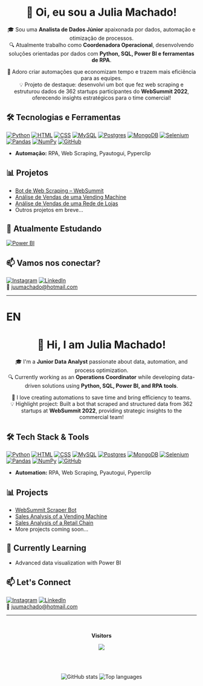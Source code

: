 <div align="center">
 <h1>👋 Oi, eu sou a Julia Machado!</h1>
  
  🎓 Sou uma **Analista de Dados Júnior** apaixonada por dados, automação e otimização de processos.  
  🔍 Atualmente trabalho como **Coordenadora Operacional**, desenvolvendo soluções orientadas por dados com **Python, SQL, Power BI e ferramentas de RPA**.
  
  🚀 Adoro criar automações que economizam tempo e trazem mais eficiência para as equipes.  
  💡 Projeto de destaque: desenvolvi um bot que fez web scraping e estruturou dados de 362 startups participantes do **WebSummit 2022**, oferecendo insights estratégicos para o time comercial!
</div>

## 🛠️ Tecnologias e Ferramentas
[![Python](https://img.shields.io/badge/Python-3776AB?logo=python&logoColor=fff)](#) 
[![HTML](https://img.shields.io/badge/HTML-%23E34F26.svg?logo=html5&logoColor=white)](#) 	[![CSS](https://img.shields.io/badge/CSS-1572B6?logo=css3&logoColor=fff)](#) [![MySQL](https://img.shields.io/badge/MySQL-4479A1?logo=mysql&logoColor=fff)](#) [![Postgres](https://img.shields.io/badge/Postgres-%23316192.svg?logo=postgresql&logoColor=white)](#) [![MongoDB](https://img.shields.io/badge/MongoDB-%234ea94b.svg?logo=mongodb&logoColor=white)](#) [![Selenium](https://img.shields.io/badge/Selenium-43B02A?logo=selenium&logoColor=fff)](#) [![Pandas](https://img.shields.io/badge/Pandas-150458?logo=pandas&logoColor=fff)](#) [![NumPy](https://img.shields.io/badge/NumPy-4DABCF?logo=numpy&logoColor=fff)](#) [![GitHub](https://img.shields.io/badge/GitHub-%23121011.svg?logo=github&logoColor=white)](#)
- **Automação:** RPA, Web Scraping, Pyautogui, Pyperclip  

## 📊 Projetos

- [Bot de Web Scraping – WebSummit](https://github.com/juliamachadoo/BotWebSummit)  
- [Análise de Vendas de uma Vending Machine](https://github.com/juliamachadoo/analise-dados-vending-machine)  
- [Análise de Vendas de uma Rede de Lojas](https://github.com/juliamachadoo/analise-dados-vendas-01)  
- Outros projetos em breve...

## 🌱 Atualmente Estudando

[![Power BI](https://custom-icon-badges.demolab.com/badge/Power%20BI-F1C912?logo=power-bi&logoColor=fff)](#) 

## 📫 Vamos nos conectar?
[![Instagram](https://img.shields.io/badge/Instagram-%23E4405F.svg?logo=Instagram&logoColor=white)](https://www.instagram.com/juliamachadoo)
[![LinkedIn](https://custom-icon-badges.demolab.com/badge/LinkedIn-0A66C2?logo=linkedin-white&logoColor=fff)]((https://www.linkedin.com/in/julia-machado-440393120))
<br>
📧 juumachado@hotmail.com  

-----

# EN
<div align="center">
  <h1>👋 Hi, I am Julia Machado!</h1>

🎓 I'm a **Junior Data Analyst** passionate about data, automation, and process optimization.  
🔍 Currently working as an **Operations Coordinator** while developing data-driven solutions using **Python, SQL, Power BI, and RPA tools**.

🚀 I love creating automations to save time and bring efficiency to teams.  
💡 Highlight project: Built a bot that scraped and structured data from 362 startups at **WebSummit 2022**, providing strategic insights to the commercial team!
</div>

## 🛠️ Tech Stack & Tools

[![Python](https://img.shields.io/badge/Python-3776AB?logo=python&logoColor=fff)](#) 
[![HTML](https://img.shields.io/badge/HTML-%23E34F26.svg?logo=html5&logoColor=white)](#) 	[![CSS](https://img.shields.io/badge/CSS-1572B6?logo=css3&logoColor=fff)](#) [![MySQL](https://img.shields.io/badge/MySQL-4479A1?logo=mysql&logoColor=fff)](#) [![Postgres](https://img.shields.io/badge/Postgres-%23316192.svg?logo=postgresql&logoColor=white)](#) [![MongoDB](https://img.shields.io/badge/MongoDB-%234ea94b.svg?logo=mongodb&logoColor=white)](#) [![Selenium](https://img.shields.io/badge/Selenium-43B02A?logo=selenium&logoColor=fff)](#) [![Pandas](https://img.shields.io/badge/Pandas-150458?logo=pandas&logoColor=fff)](#) [![NumPy](https://img.shields.io/badge/NumPy-4DABCF?logo=numpy&logoColor=fff)](#) [![GitHub](https://img.shields.io/badge/GitHub-%23121011.svg?logo=github&logoColor=white)](#)
- **Automation:** RPA, Web Scraping, Pyautogui, Pyperclip


## 📊 Projects

- [WebSummit Scraper Bot](https://github.com/juliamachadoo/BotWebSummit)  
- [Sales Analysis of a Vending Machine](https://github.com/juliamachadoo/analise-dados-vending-machine)  
- [Sales Analysis of a Retail Chain](https://github.com/juliamachadoo/analise-dados-vendas-01)  
- More projects coming soon...

## 🌱 Currently Learning

- Advanced data visualization with Power BI



## 📫 Let's Connect

[![Instagram](https://img.shields.io/badge/Instagram-%23E4405F.svg?logo=Instagram&logoColor=white)](https://www.instagram.com/juliamachadoo)
[![LinkedIn](https://custom-icon-badges.demolab.com/badge/LinkedIn-0A66C2?logo=linkedin-white&logoColor=fff)]((https://www.linkedin.com/in/julia-machado-440393120))
<br>
📧 juumachado@hotmail.com 

---

<!-- Optional -->
<!-- Contador de Visitantes -->
<div align="center">
  <br><p align="center"><b>Visitors</b></p>  
  <p align="center"><img align="center" src="https://profile-counter.glitch.me/{juliamachadoo}/count.svg" /></p> 
  <br>
</div>

<p align="center">
  <br>
  <img src="https://github-readme-stats.vercel.app/api?username=juliamachadoo&show_icons=true&theme=radical" alt="GitHub stats" />
  <img src="https://github-readme-stats.vercel.app/api/top-langs/?username=juliamachadoo&layout=compact&theme=radical" alt="Top languages" />
</p>
